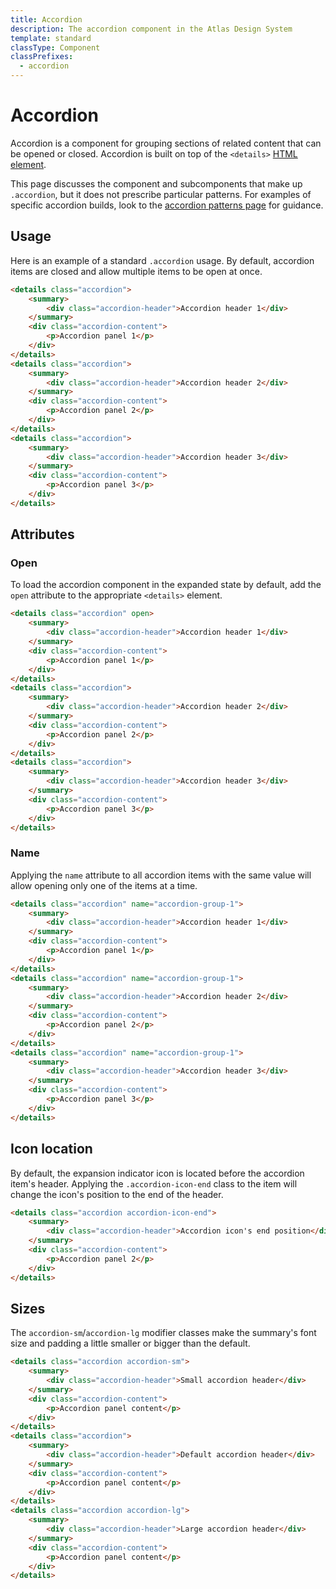 ```yaml
---
title: Accordion
description: The accordion component in the Atlas Design System
template: standard
classType: Component
classPrefixes:
  - accordion
---
```


# Accordion

Accordion is a component for grouping sections of related content that can be opened or closed. Accordion is built on top of the `<details>` [HTML element](https://developer.mozilla.org/en-US/docs/Web/HTML/Element/details#customizing_the_disclosure_widget).

This page discusses the component and subcomponents that make up `.accordion`, but it does not prescribe particular patterns. For examples of specific accordion builds, look to the [accordion patterns page](../patterns/accordion.md) for guidance.

## Usage

Here is an example of a standard `.accordion` usage. By default, accordion items are closed and allow multiple items to be open at once.

```html
<details class="accordion">
	<summary>
		<div class="accordion-header">Accordion header 1</div>
	</summary>
	<div class="accordion-content">
		<p>Accordion panel 1</p>
	</div>
</details>
<details class="accordion">
	<summary>
		<div class="accordion-header">Accordion header 2</div>
	</summary>
	<div class="accordion-content">
		<p>Accordion panel 2</p>
	</div>
</details>
<details class="accordion">
	<summary>
		<div class="accordion-header">Accordion header 3</div>
	</summary>
	<div class="accordion-content">
		<p>Accordion panel 3</p>
	</div>
</details>
```

## Attributes

### Open

To load the accordion component in the expanded state by default, add the `open` attribute to the appropriate `<details>` element.

```html
<details class="accordion" open>
	<summary>
		<div class="accordion-header">Accordion header 1</div>
	</summary>
	<div class="accordion-content">
		<p>Accordion panel 1</p>
	</div>
</details>
<details class="accordion">
	<summary>
		<div class="accordion-header">Accordion header 2</div>
	</summary>
	<div class="accordion-content">
		<p>Accordion panel 2</p>
	</div>
</details>
<details class="accordion">
	<summary>
		<div class="accordion-header">Accordion header 3</div>
	</summary>
	<div class="accordion-content">
		<p>Accordion panel 3</p>
	</div>
</details>
```

### Name

Applying the `name` attribute to all accordion items with the same value will allow opening only one of the items at a time.

```html
<details class="accordion" name="accordion-group-1">
	<summary>
		<div class="accordion-header">Accordion header 1</div>
	</summary>
	<div class="accordion-content">
		<p>Accordion panel 1</p>
	</div>
</details>
<details class="accordion" name="accordion-group-1">
	<summary>
		<div class="accordion-header">Accordion header 2</div>
	</summary>
	<div class="accordion-content">
		<p>Accordion panel 2</p>
	</div>
</details>
<details class="accordion" name="accordion-group-1">
	<summary>
		<div class="accordion-header">Accordion header 3</div>
	</summary>
	<div class="accordion-content">
		<p>Accordion panel 3</p>
	</div>
</details>
```

## Icon location

By default, the expansion indicator icon is located before the accordion item's header. Applying the `.accordion-icon-end` class to the item will change the icon's position to the end of the header.

```html
<details class="accordion accordion-icon-end">
	<summary>
		<div class="accordion-header">Accordion icon's end position</div>
	</summary>
	<div class="accordion-content">
		<p>Accordion panel 2</p>
	</div>
</details>
```

## Sizes

The `accordion-sm`/`accordion-lg` modifier classes make the summary's font size and padding a little smaller or bigger than the default.

```html
<details class="accordion accordion-sm">
	<summary>
		<div class="accordion-header">Small accordion header</div>
	</summary>
	<div class="accordion-content">
		<p>Accordion panel content</p>
	</div>
</details>
<details class="accordion">
	<summary>
		<div class="accordion-header">Default accordion header</div>
	</summary>
	<div class="accordion-content">
		<p>Accordion panel content</p>
	</div>
</details>
<details class="accordion accordion-lg">
	<summary>
		<div class="accordion-header">Large accordion header</div>
	</summary>
	<div class="accordion-content">
		<p>Accordion panel content</p>
	</div>
</details>
```
